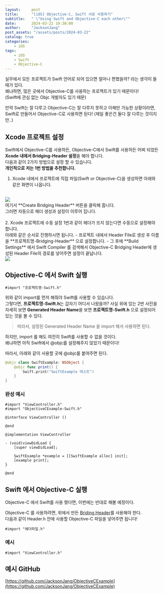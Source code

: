```yaml
---
layout:     post
title:      "[iOS] Objective-C, Swift 서로 사용하기"
subtitle:   " \"Using Swift and Objective-C each other\""
date:       2024-03-22 19:30:00
author:     "JacksonJang"
post_assets: "/assets/posts/2024-03-22"
catalog: true
categories:
    - iOS
tags:
    - iOS
    - Swift
    - Objective-C
---
```


실무에서 모든 프로젝트가 Swift 언어로 되어 있으면 얼마나 편했을까? 라는 생각이 들 때가 있다.
<br />
왜냐하면, 많은 곳에서 Objective-C를 사용하는 프로젝트가 있기 때문이다!
<br />
(Swift에 관심 없는 Objc 개발자도 있기 때문)

만약 Swift는 잘 다루고 Objective-C는 잘 다루지 못하고 이해만 가능한 상황이라면, Swift로 만들어서 Objective-C로 사용하면 된다! (제일 좋은건 둘다 잘 다루는 것이지만..)

## Xcode 프로젝트 설정
Swift에서 Objective-C를 사용하든, Objective-C에서 Swift를 사용하든 어찌 되었든 **Xcode 내에서 Bridging-Header 설정**을 해야 합니다.
<br />
다음과 같이 2가지 방법으로 설정 할 수 있습니다.
<br />
**개인적으로 저는 1번 방법을 추천합니다.**
1. Xcode 내에서 프로젝트에 직접 파일(Swift or Objective-C)을 생성하면 아래와 같은 화면이 나옵니다.
<br />
<img src="{{ page.post_assets }}/bridge-header.png">
<br />
여기서 **Create Bridging Header** 버튼을 클릭해 줍니다.
<br />
그러면 자동으로 헤더 생성과 설정이 이루어 집니다.
<br />
<br />
2. Xcode 프로젝트에 수동 설정
1번과 같이 헤더가 뜨지 않는다면 수동으로 설정해야 합니다.
<br />
아래와 같은 순서로 진행하시면 됩니다.
- 프로젝트 내에서 Header File로 생성 후 이름을 **프로젝트명-Bridging-Header** 으로 설정합니다.
- 그 후에 **Build Settings** 에서 Swift Compiler 를 검색해서 Objective-C Bridging Header에 생성된 Header File의 경로를 넣어주면 설정이 끝납니다.
<br />
<img src="{{ page.post_assets}}/Build-Settings.png">

## Objective-C 에서 Swift 실행
```none
#import "프로젝트명-Swift.h"
```
위와 같이 import를 먼저 해줘야 Swift를 사용할 수 있습니다.
<br />
그렇다면, **프로젝트명-Swift.h**는 갑자기 어디서 나왔을까?
사실 위에 있는 2번 사진을 자세히 보면 **Generated Header Name**을 보면 **프로젝트명-Swift.h** 으로 설정되어 있는 것을 볼 수 있다. 
> 따라서, 설정된 Generated Header Name 을 import 해서 사용하면 된다.

하지만, import 를 해도 여전히 Swift를 사용할 수 없을 것이다.
<br />
왜냐하면 아직 Swift에서 @objc를 설정해주지 않았기 때문이다!

따라서, 아래와 같이 사용할 곳에 @objc를 붙여주면 된다.
```swift
@objc class SwiftExample: NSObject {
    @objc func print() {
        Swift.print("SwiftExample 테스트")
    }
}
```

### 완성 예시
```none
#import "ViewController.h"
#import "ObjectiveCExample-Swift.h"

@interface ViewController ()

@end

@implementation ViewController

- (void)viewDidLoad {
    [super viewDidLoad];
    
    SwiftExample *example = [[SwiftExample alloc] init];
    [example print];
}

@end
```

## Swift 에서 Objective-C 실행
Objective-C 에서 Swift를 사용 했다면, 이번에는 반대로 해볼 예정이다.

Objective-C 를 사용하려면, 위에서 만든 [Briding Header](#xcode-프로젝트-설정)를 사용해야 한다.
<br />
다음과 같이 Header.h 안에 사용할 Objective-C 파일을 넣어주면 됩니다!
```none
#import "헤더파일.h"
```

### 예시
```none
#import "ViewController.h"
```

## 예시 GitHub
[https://github.com/JacksonJang/ObjectiveCExample](https://github.com/JacksonJang/ObjectiveCExample)
